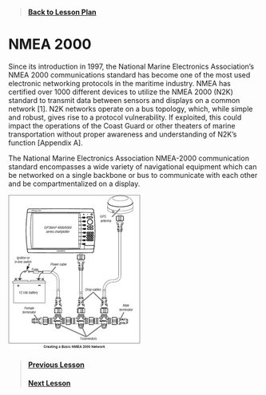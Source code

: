 > #### [Back to Lesson Plan](https://github.com/diopausar/Hackboat/tree/main/Lessons)
# NMEA 2000
Since its introduction in 1997, the National Marine Electronics Association’s NMEA 2000 communications standard has become one of the most used electronic networking protocols in the maritime industry. NMEA has certified over 1000 different devices to utilize the NMEA 2000 (N2K) standard to transmit data between sensors and displays on a common network [1]. N2K networks operate on a bus topology, which, while simple and robust, gives rise to a protocol vulnerability. If exploited, this could impact the operations of the Coast Guard or other theaters of marine transportation without proper awareness and understanding of N2K’s function [Appendix A].

The National Marine Electronics Association NMEA-2000 communication standard encompasses a wide variety of navigational equipment which can be networked on a single backbone or bus to communicate with each other and be compartmentalized on a display. 

![the image](https://github.com/diopausar/Hackboat/blob/main/Images/Basic%20NMEA%202000%20Network.jpg?raw=true)

> #### [Previous Lesson](https://github.com/diopausar/Hackboat/tree/main/Lessons/Getting%20Started/Welcome%20to%20Hackboat)
> #### [Next Lesson](https://github.com/diopausar/Hackboat/blob/main/Lessons/Getting%20Started/CAN%20Protocol/README.md)
